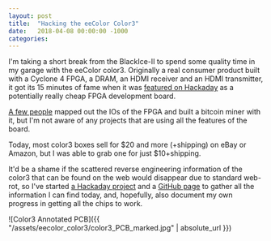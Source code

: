 ```yaml
---
layout: post
title:  "Hacking the eeColor Color3"
date:   2018-04-08 00:00:00 -1000
categories: 
---
```


I'm taking a short break from the BlackIce-II to spend some quality time in my garage with the eeColor color3. 
Originally a real consumer product built with a Cyclone 4 FPGA, a DRAM, an HDMI receiver and an HDMI transmitter, 
it got its 15 minutes of fame when it was 
[featured on Hackaday](https://hackaday.com/2013/05/08/hdmi-color-processing-board-used-as-an-fpga-dev-board-to-mine-bitcoins/) 
as a potentially really cheap FPGA development board. 

[A few people](http://www.taylorkillian.com/2013/04/using-fpga-of-eecolor-color3.html) mapped out the IOs of the FPGA 
and built a bitcoin miner with it, but I'm not aware of any projects that are using all the features of the board.

Today, most color3 boxes sell for $20 and more (+shipping) on eBay or Amazon, but I was able to grab one for just 
$10+shipping.

It'd be a shame if the scattered reverse engineering information of the color3 that can be found on the web would 
disappear due to standard web-rot, so I've started [a Hackaday project](https://hackaday.io/project/122480-eecolor-color3) 
and a [GitHub page](https://github.com/tomverbeure/color3) to gather all the information I can find today, and, 
hopefully, also document my own progress in getting all the chips to work.

![Color3 Annotated PCB]({{ "/assets/eecolor_color3/color3_PCB_marked.jpg" | absolute_url }})


